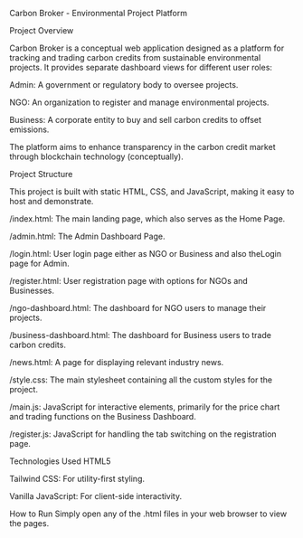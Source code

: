 Carbon Broker - Environmental Project Platform

Project Overview

Carbon Broker is a conceptual web application designed as a platform for tracking and trading carbon credits from sustainable environmental projects. It provides separate dashboard views for different user roles:

Admin: A government or regulatory body to oversee projects.

NGO: An organization to register and manage environmental projects.

Business: A corporate entity to buy and sell carbon credits to offset emissions.

The platform aims to enhance transparency in the carbon credit market through blockchain technology (conceptually).

Project Structure

This project is built with static HTML, CSS, and JavaScript, making it easy to host and demonstrate.

/index.html: The main landing page, which also serves as the Home Page.

/admin.html: The Admin Dashboard Page.

/login.html: User login page either as NGO or Business and also theLogin page for Admin.

/register.html: User registration page with options for NGOs and Businesses.

/ngo-dashboard.html: The dashboard for NGO users to manage their projects.

/business-dashboard.html: The dashboard for Business users to trade carbon credits.

/news.html: A page for displaying relevant industry news.

/style.css: The main stylesheet containing all the custom styles for the project.

/main.js: JavaScript for interactive elements, primarily for the price chart and trading functions on the Business Dashboard.

/register.js: JavaScript for handling the tab switching on the registration page.

Technologies Used
HTML5

Tailwind CSS: For utility-first styling.

Vanilla JavaScript: For client-side interactivity.

How to Run
Simply open any of the .html files in your web browser to view the pages.


